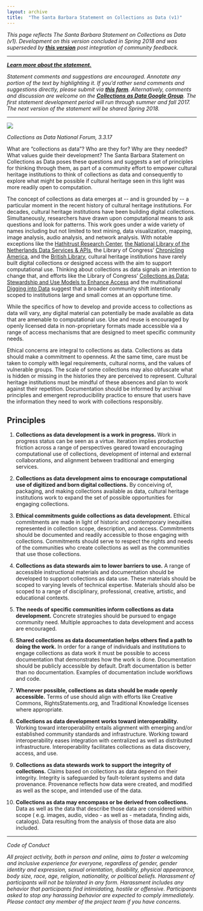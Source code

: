 ```yaml
---
layout: archive
title:  "The Santa Barbara Statement on Collections as Data (v1)"
---
```


*This page reflects The Santa Barbara Statement on Collections as Data (v1). Development on this version concluded in Spring 2018 and was superseded by [**this version**](https://collectionsasdata.github.io/statement/) post integration of community feedback.*

---

[***Learn more about the statement.***](https://collectionsasdata.github.io/devstatement/) 

*Statement comments and suggestions are encouraged. Annotate any portion of the text by highlighting it. If you’d rather send comments and suggestions directly, please submit via [**this form**](https://docs.google.com/forms/d/e/1FAIpQLScomC9tex3RHMQRTwOLfxSRFq14i5nnov7Km149qvCUO7JDpA/viewform?usp=sf_link). Alternatively, comments and discussion are welcome on the [**Collections as Data Google Group**](https://groups.google.com/forum/#!forum/collectionsasdata). The first statement development period will run through summer and fall 2017. The next version of the statement will be shared Spring 2018.*

---
![](http://collectionsasdata.github.io/affinity.gif)

*Collections as Data National Forum, 3.3.17* 

What are “collections as data”? Who are they for? Why are they needed? What values guide their development? The Santa Barbara Statement on Collections as Data poses these questions and suggests a set of principles for thinking through them, as part of a community effort to empower cultural heritage institutions to think of collections as data and consequently to explore what might be possible if cultural heritage seen in this light was more readily open to computation. 

The concept of collections as data emerges at -- and is grounded by -- a particular moment in the recent history of cultural heritage institutions. For decades, cultural heritage institutions have been building digital collections. Simultaneously, researchers have drawn upon computational means to ask questions and look for patterns. This work goes under a wide variety of names including but not limited to text mining, data visualization, mapping, image analysis, audio analysis, and network analysis. With notable exceptions like the [Hathitrust Research Center](https://analytics.hathitrust.org/), [the National Library of the Netherlands Data Services & APIs](https://www.kb.nl/en/resources-research-guides/data-services-apis), the Library of Congress’ [Chronicling America](http://chroniclingamerica.loc.gov/about/api/), and the [British Library](http://www.bl.uk/subjects/digital-scholarship), cultural heritage institutions have rarely built digital collections or designed access with the aim to support computational use. Thinking about collections as data signals an intention to change that, and efforts like the Library of Congress’ [Collections as Data: Stewardship and Use Models to Enhance Access](http://digitalpreservation.gov/meetings/dcs16.html) and the multinational [Digging into Data](https://diggingintodata.org/) suggest that a broader community shift intentionally scoped to institutions large and small comes at an opportune time.

While the specifics of how to develop and provide access to collections as data will vary, any digital material can potentially be made available as data that are amenable to computational use. Use and reuse is encouraged by openly licensed data in non-proprietary formats made accessible via a range of access mechanisms that are designed to meet specific community needs. 

Ethical concerns are integral to collections as data. Collections as data should make a commitment to openness. At the same time, care must be taken to comply with legal requirements, cultural norms, and the values of vulnerable groups. The scale of some collections may also obfuscate what is hidden or missing in the histories they are perceived to represent. Cultural heritage institutions must be mindful of these absences and plan to work against their repetition. Documentation should be informed by archival principles and emergent reproducibility practice to ensure that users have the information they need to work with collections responsibly. 

## Principles 

1. **Collections as data development is a work in progress.** Work in progress status can be seen as a virtue. Iteration implies productive friction across a range of perspectives geared toward encouraging computational use of collections, development of internal and external collaborations, and alignment between traditional and emerging services. 

2. **Collections as data development aims to encourage computational use of digitized and born digital collections.** By conceiving of, packaging, and making collections available as data, cultural heritage institutions work to expand the set of possible opportunities for engaging collections. 

3. **Ethical commitments guide collections as data development.** Ethical commitments are made in light of historic and contemporary inequities represented in collection scope, description, and access. Commitments should be documented and readily accessible to those engaging with collections. Commitments should serve to respect the rights and needs of the communities who create collections as well as the communities that use those collections. 

4. **Collections as data stewards aim to lower barriers to use.** A range of accessible instructional materials and documentation should be developed to support collections as data use. These materials should be scoped to varying levels of technical expertise. Materials should also be scoped to a range of disciplinary, professional, creative, artistic, and educational contexts.

5. **The needs of specific communities inform collections as data development.** Concrete strategies should be pursued to engage community need. Multiple approaches to data development and access are encouraged. 

6. **Shared collections as data documentation helps others find a path to doing the work.** In order for a range of individuals and institutions to engage collections as data work it must be possible to access documentation that demonstrates how the work is done. Documentation should be publicly accessible by default. Draft documentation is better than no documentation. Examples of documentation include workflows and code. 

7. **Whenever possible, collections as data should be made openly accessible.** Terms of use should align with efforts like Creative Commons, RightsStatements.org, and Traditional Knowledge licenses where appropriate. 

8. **Collections as data development works toward interoperability.** Working toward interoperability entails alignment with emerging and/or established community standards and infrastructure. Working toward interoperability eases integration with centralized as well as distributed infrastructure. Interoperability facilitates collections as data discovery, access, and use. 

9. **Collections as data stewards work to support the integrity of collections.** Claims based on collections as data depend on their integrity. Integrity is safeguarded by fault-tolerant systems and data provenance. Provenance reflects how data were created, and modified as well as the scope, and intended use of the data. 

10. **Collections as data may encompass or be derived from collections.** Data as well as the data that describe those data are considered within scope ( e.g. images, audio, video - as well as - metadata, finding aids, catalogs). Data resulting from the analysis of those data are also included. 

---

*Code of Conduct*

*All project activity, both in person and online, aims to foster a welcoming and inclusive experience for everyone, regardless of gender, gender identity and expression, sexual orientation, disability, physical appearance, body size, race, age, religion, nationality, or political beliefs. Harassment of participants will not be tolerated in any form. Harassment includes any behavior that participants find intimidating, hostile or offensive. Participants asked to stop any harassing behavior are expected to comply immediately. Please contact any member of the project team if you have concerns.*


<script async defer src="https://hypothes.is/embed.js"></script>
